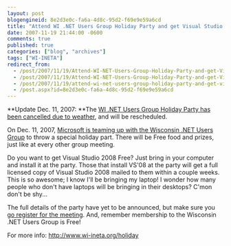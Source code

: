 ```yaml
---
layout: post
blogengineid: 8e2d3e0c-fa6a-4d8c-95d2-f69e9e59a6cd
title: "Attend WI .NET Users Group Holiday Party and get Visual Studio 2008 Free!"
date: 2007-11-19 21:44:00 -0600
comments: true
published: true
categories: ["blog", "archives"]
tags: ["WI-INETA"]
redirect_from: 
  - /post/2007/11/19/Attend-WI-NET-Users-Group-Holiday-Party-and-get-Visual-Studio-2008-Free!.aspx
  - /post/2007/11/19/Attend-WI-NET-Users-Group-Holiday-Party-and-get-Visual-Studio-2008-Free!
  - /post/2007/11/19/attend-wi-net-users-group-holiday-party-and-get-visual-studio-2008-free!
  - /post.aspx?id=8e2d3e0c-fa6a-4d8c-95d2-f69e9e59a6cd
---
```

<!-- more -->

**Update Dec. 11, 2007: **The <a href="/Blog/Post.aspx?PostID=1431">WI .NET Users Group Holiday Party has been cancelled due to weather</a>, and will be rescheduled.

On Dec. 11, 2007, <a href="http://www.wi-ineta.org/holiday">Microsoft is teaming up with the Wisconsin .NET Users Group</a> to throw a special holiday part. There will be Free food and prizes, just like at every other group meeting.

Do you want to get Visual Studio 2008 Free? Just bring in your computer and install it at the party. Those that install VS'08 at the party will get a full licensed copy of Visual Studio 2008 mailed to them within a couple weeks. This is so awesome; I know I'll be bringing my laptop! I wonder how many people who don't have laptops will be bringing in their desktops? C'mon don't be shy...

The full details of the party have yet to be announced, but make sure you <a href="http://www.wi-ineta.org/holiday">go register for the meeting</a>. And, remember membership to the Wisconsin .NET Users Group is Free!

For more info: <a href="http://www.wi-ineta.org/holiday">http://www.wi-ineta.org/holiday</a>
